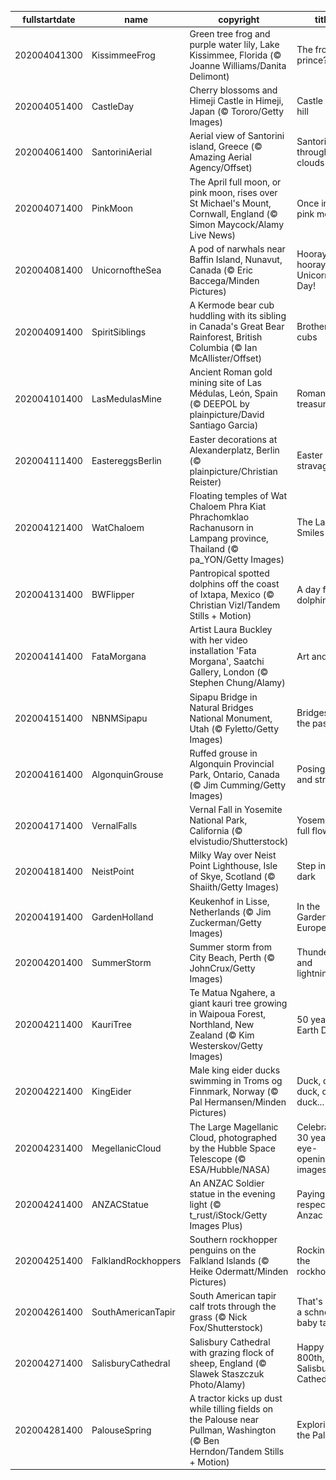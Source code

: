 |fullstartdate|name|copyright|title|image|
|--|--|--|--|--|
202004041300|KissimmeeFrog|Green tree frog and purple water lily, Lake Kissimmee, Florida (© Joanne Williams/Danita Delimont)|The frog prince?|![](/en-AU/2020/04/202004041300KissimmeeFrog.jpg)|
202004051400|CastleDay|Cherry blossoms and Himeji Castle in Himeji, Japan (© Tororo/Getty Images)|Castle on a hill|![](/en-AU/2020/04/202004051400CastleDay.jpg)|
202004061400|SantoriniAerial|Aerial view of Santorini island, Greece (© Amazing Aerial Agency/Offset)|Santorini through the clouds|![](/en-AU/2020/04/202004061400SantoriniAerial.jpg)|
202004071400|PinkMoon|The April full moon, or pink moon, rises over St Michael's Mount, Cornwall, England (© Simon Maycock/Alamy Live News)|Once in a pink moon|![](/en-AU/2020/04/202004071400PinkMoon.jpg)|
202004081400|UnicornoftheSea|A pod of narwhals near Baffin Island, Nunavut, Canada (© Eric Baccega/Minden Pictures)|Hooray, hooray, it's Unicorn Day!|![](/en-AU/2020/04/202004081400UnicornoftheSea.jpg)|
202004091400|SpiritSiblings|A Kermode bear cub huddling with its sibling in Canada's Great Bear Rainforest, British Columbia (© Ian McAllister/Offset)|Brotherly cubs|![](/en-AU/2020/04/202004091400SpiritSiblings.jpg)|
202004101400|LasMedulasMine|Ancient Roman gold mining site of Las Médulas, León, Spain (© DEEPOL by plainpicture/David Santiago Garcia)|Roman treasure|![](/en-AU/2020/04/202004101400LasMedulasMine.jpg)|
202004111400|EastereggsBerlin|Easter decorations at Alexanderplatz, Berlin (© plainpicture/Christian Reister)|Easter Egg-stravaganza|![](/en-AU/2020/04/202004111400EastereggsBerlin.jpg)|
202004121400|WatChaloem|Floating temples of Wat Chaloem Phra Kiat Phrachomklao Rachanusorn in Lampang province, Thailand (© pa_YON/Getty Images)|The Land of Smiles|![](/en-AU/2020/04/202004121400WatChaloem.jpg)|
202004131400|BWFlipper|Pantropical spotted dolphins off the coast of Ixtapa, Mexico (© Christian Vizl/Tandem Stills + Motion)|A day for dolphins|![](/en-AU/2020/04/202004131400BWFlipper.jpg)|
202004141400|FataMorgana|Artist Laura Buckley with her video installation 'Fata Morgana', Saatchi Gallery, London (© Stephen Chung/Alamy)|Art and soul|![](/en-AU/2020/04/202004141400FataMorgana.jpg)|
202004151400|NBNMSipapu|Sipapu Bridge in Natural Bridges National Monument, Utah (© Fyletto/Getty Images)|Bridges to the past|![](/en-AU/2020/04/202004151400NBNMSipapu.jpg)|
202004161400|AlgonquinGrouse|Ruffed grouse in Algonquin Provincial Park, Ontario, Canada (© Jim Cumming/Getty Images)|Posing tall and strong|![](/en-AU/2020/04/202004161400AlgonquinGrouse.jpg)|
202004171400|VernalFalls|Vernal Fall in Yosemite National Park, California (© elvistudio/Shutterstock)|Yosemite in full flow|![](/en-AU/2020/04/202004171400VernalFalls.jpg)|
202004181400|NeistPoint|Milky Way over Neist Point Lighthouse, Isle of Skye, Scotland (© Shaiith/Getty Images)|Step into the dark|![](/en-AU/2020/04/202004181400NeistPoint.jpg)|
202004191400|GardenHolland|Keukenhof in Lisse, Netherlands (© Jim Zuckerman/Getty Images)|In the Garden of Europe|![](/en-AU/2020/04/202004191400GardenHolland.jpg)|
202004201400|SummerStorm|Summer storm from City Beach, Perth (© JohnCrux/Getty Images)|Thunderbolt and lightning…|![](/en-AU/2020/04/202004201400SummerStorm.jpg)|
202004211400|KauriTree|Te Matua Ngahere, a giant kauri tree growing in Waipoua Forest, Northland, New Zealand (© Kim Westerskov/Getty Images)|50 years of Earth Day|![](/en-AU/2020/04/202004211400KauriTree.jpg)|
202004221400|KingEider|Male king eider ducks swimming in Troms og Finnmark, Norway (© Pal Hermansen/Minden Pictures)|Duck, duck. duck, duck, duck...|![](/en-AU/2020/04/202004221400KingEider.jpg)|
202004231400|MegellanicCloud|The Large Magellanic Cloud, photographed by the Hubble Space Telescope (© ESA/Hubble/NASA)|Celebrating 30 years of eye-opening images|![](/en-AU/2020/04/202004231400MegellanicCloud.jpg)|
202004241400|ANZACStatue|An ANZAC Soldier statue in the evening light (© t_rust/iStock/Getty Images Plus)|Paying respects on Anzac Day|![](/en-AU/2020/04/202004241400ANZACStatue.jpg)|
202004251400|FalklandRockhoppers|Southern rockhopper penguins on the Falkland Islands (© Heike Odermatt/Minden Pictures)|Rockin' with the rockhoppers|![](/en-AU/2020/04/202004251400FalklandRockhoppers.jpg)|
202004261400|SouthAmericanTapir|South American tapir calf trots through the grass (© Nick Fox/Shutterstock)|That's quite a schnoz, baby tapir|![](/en-AU/2020/04/202004261400SouthAmericanTapir.jpg)|
202004271400|SalisburyCathedral|Salisbury Cathedral with grazing flock of sheep, England (© Slawek Staszczuk Photo/Alamy)|Happy 800th, Salisbury Cathedral|![](/en-AU/2020/04/202004271400SalisburyCathedral.jpg)|
202004281400|PalouseSpring|A tractor kicks up dust while tilling fields on the Palouse near Pullman, Washington (© Ben Herndon/Tandem Stills + Motion)|Exploring the Palouse|![](/en-AU/2020/04/202004281400PalouseSpring.jpg)|
